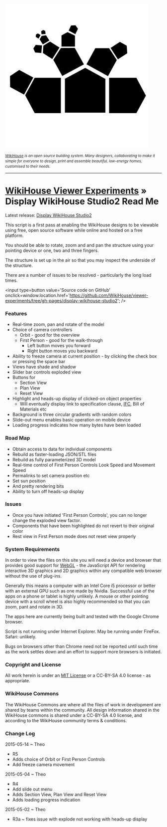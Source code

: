 ![Wikihouse logo]( ../wikihouse-logo.png )

_<small>[WikiHouse]( http://www.wikihouse.cc/ ) is an open source building system. Many designers, collaborating to make it simple for everyone to design, print and assemble beautiful, low-energy homes, customised to their needs.</small>_
***
[WikiHouse Viewer Experiments]( http://wikihouse.github.io/viewer-experiments/ ) &raquo;
Display WikiHouse Studio2 Read Me
===

<span style=display:none; >[View as web page]( http://wikihouse.github.io/viewer-experiments/display-wikihouse-studio2/ "view the files as apps." ) <input value="<< You are here" size=15 style="font:bold 11pt monospace;border-width:0;" ></span>

Latest release: [Display WikiHouse Studio2]( http://WikiHouse.github.io/viewer-experiments/display-wikihouse-studio2/latest/index.html )

This script is a first pass at enabling the WikiHouse designs to be viewable using free, open source software while online and hosted on a free platform.

You should be able to rotate, zoom and and pan the structure using your pointing device or one, two and three fingers.

The structure is set up in the air so that you may inspect the underside of the structure.

There are a number of issues to be resolved - particularly the long load times.

<input type=button value='Source code on GitHub' onclick=window.location.href='https://github.com/WikiHouse/viewer-experiments/tree/gh-pages/display-wikihouse-studio2'; />

### Features

* Real-time zoom, pan and rotate of the model
* Choice of camera controllers
	* Orbit - good for the overview
	* First Person - good for the walk-through
		* Left button moves you forward
		* Right button moves you backward
* Ability to freeze camera at current position - by clicking the check box or pressing the space bar
* Views have shade and shadow
* Slider bar controls exploded view
* Buttons for
	* Section View
	* Plan View
	* Reset View
* Highlight and heads-up display of clicked-on object properties
	* Will eventually display link to specification clause, [IFC]( http://en.wikipedia.org/wiki/Industry_Foundation_Classes ), Bill of Materials etc
* Background is three circular gradients with random colors
* Slide-out menu enables basic operation on mobile device
* Loading progress indicates how many bytes have been loaded

### Road Map

* Obtain access to data for individual components
* Rebuild as faster-loading JSON/STL files
* Rebuild as fully parameterized 3D model
* Real-time control of First Person Controls Look Speed and Movement Speed
* Permalinks to set camera position etc
* Set sun position
* And pretty rendering bits
* Ability to turn off heads-up display


### Issues

* Once you have initiated 'First Person Controls', you can no longer change the exploded view factor.
* Components that have been highlighted do not revert to their original color
* Rest view in First Person mode does not reset view properly

### System Requirements

In order to view the files on this site you will need a device and browser that provides good support for [WebGL](http://get.webgl.org/) - the JavaScript API for rendering interactive 3D graphics and 2D graphics within any compatible web browser without the use of plug-ins.

Generally this means a computer with an Intel Core i5 processor or better with an external GPU such as one made by Nvidia.
Successful use of the apps on a phone or tablet is highly unlikely.
A mouse or other pointing device with a scroll wheel is also highly recommended so that you can zoom, pant and rotate in 3D.

The apps here are currently being built and tested with the Google Chrome browser.

Script is not running under Internet Explorer. May be running under FireFox. Safari: unlikely.

Bugs on browsers other than Chrome need not be reported until such time as the work settles down and an effort to support more browsers is initiated.

### Copyright and License
All work herein is under an [MIT License](http://jaanga.github.io/libs/jaanga-copyright-and-mit-license.md)
or a CC-BY-SA 4.0 license - as appropriate.

### WikiHouse Commons
The WikiHouse Commons are where all the files of work in development are shared by teams within the community.
All design information shared in the WikiHouse commons is shared under a CC-BY-SA 4.0 license, and according to the WikiHouse community terms & conditions.



### Change Log

2015-05-14 ~ Theo

* R5
* Adds choice of Orbit or First Person Controls
* Add freeze camera movement

2015-05-04 ~ Theo

* R4
* Add slide out menu
* Adds Section View, Plan View and Reset View
* Adds loading progress indication

2015-05-02 ~ Theo

* R3a ~ fixes issue with explode not working with heads-up display


